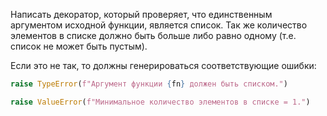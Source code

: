 Написать декоратор, который проверяет, что единственным аргументом исходной функции, является список.
Так же количество элементов в списке должно быть больше либо равно одному (т.е. список не может быть пустым).

Если это не так, то должны генерироваться соответствующие ошибки:
```python
raise TypeError(f"Аргумент функции {fn} должен быть списком.")
```

```python
raise ValueError(f"Минимальное количество элементов в списке = 1.")
```
